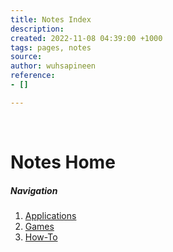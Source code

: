```yaml
---
title: Notes Index
description: 
created: 2022-11-08 04:39:00 +1000
tags: pages, notes
source: 
author: wuhsapineen
reference:
- []

---
```

<br />

# Notes Home

##### Navigation

1.  [Applications][1]
1.  [Games][2]
1.  [How-To][3]


<!-- reference-links -->
[1]: apps.md
[2]: games.md
[3]: how-to.md
<!-- endreference-links -->